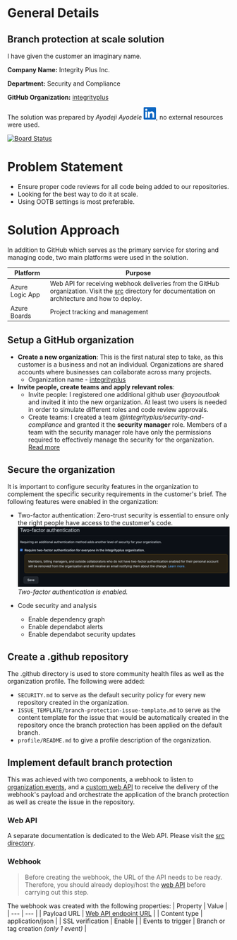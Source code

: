 # General Details
## Branch protection at scale solution
I have given the customer an imaginary name.

**Company Name:** Integrity Plus Inc.

**Department:** Security and Compliance

**GitHub Organization:** [integrityplus](https://github.com/integrityplus)


The solution was prepared by _Ayodeji Ayodele_ [![LinkedIn Profile](images/In-Blue-14@2x.png)](https://au.linkedin.com/in/ayodeji-ayodele), no external resources were used.

[![Board Status](https://dev.azure.com/ayotoday/90fb8fe1-1601-4c43-ac1b-11de1158286a/d2da950a-6a9d-41f4-aecc-3647caa4b755/_apis/work/boardbadge/12665d10-715f-482a-b8d8-d98dd6214fdd?columnOptions=1)](https://dev.azure.com/ayotoday/90fb8fe1-1601-4c43-ac1b-11de1158286a/_boards/board/t/d2da950a-6a9d-41f4-aecc-3647caa4b755/Microsoft.RequirementCategory/)

# Problem Statement
- Ensure proper code reviews for all code being added to our repositories.
- Looking for the best way to do it at scale.
- Using OOTB settings is most preferable.


# Solution Approach
In addition to GitHub which serves as the primary service for storing and managing code, two main platforms were used in the solution.

|  Platform       | Purpose |
| --------------- | ------- |
| Azure Logic App | Web API for receiving webhook deliveries from the GitHub organization. Visit the [src](src/readme.md) directory for documentation on architecture and how to deploy. |
| Azure Boards    | Project tracking and management  |

## Setup a GitHub organization

  - **Create a new organization**: This is the first natural step to take, as this customer is a business and not an individual. Organizations are shared accounts where businesses can collaborate across many projects. 
    - Organization name - [integrityplus](https://github.com/integrityplus)
  - **Invite people, create teams and apply relevant roles**: 
    - Invite people: I registered one additional github user _@ayooutlook_ and invited it into the new organization. At least two users is needed in order to simulate different roles and code review approvals.
    - Create teams: I created a team _@integrityplus/security-and-compliance_ and granted it the **security manager** role. Members of a team with the security manager role have only the permissions required to effectively manage the security for the organization. [Read more](https://docs.github.com/en/organizations/managing-peoples-access-to-your-organization-with-roles/managing-security-managers-in-your-organization)
  
## Secure the organization
It is important to configure security features in the organization to complement the specific security requirements in the customer's brief. The following features were enabled in the organization:

- Two-factor authentication: Zero-trust security is essential to ensure only the right people have access to the customer's code.
![Enable 2FA](images/require-2fa.png)
_Two-factor authentication is enabled._

- Code security and analysis
  - Enable dependency graph
  - Enable dependabot alerts
  - Enable dependabot security updates  
  
## Create a .github repository
The .github directory is used to store community health files as well as the organization profile. The following were added:
- `SECURITY.md` to serve as the default security policy for every new repository created in the organization.
- `ISSUE_TEMPLATE/branch-protection-issue-template.md` to serve as the content template for the issue that would be automatically created in the repository once the branch protection has been applied on the default branch.
- `profile/README.md` to give a profile description of the organization.


## Implement default branch protection
This was achieved with two components, a webhook to listen to [organization events](https://docs.github.com/en/developers/webhooks-and-events/webhooks/webhook-events-and-payloads), and a [custom web API](src/readme.md) to receive the delivery of the webhook's payload and orchestrate the application of the branch protection as well as create the issue in the repository.

### Web API

A separate documentation is dedicated to the Web API. Please visit the [src directory](./src/README.md).

### Webhook

> Before creating the webhook, the URL of the API needs to be ready. Therefore, you should already deploy/host the [web API](#web-api) before carrying out this step.

The webhook was created with the following properties:
| Property | Value |
| --- | --- |
| Payload URL | [Web API endpoint URL](https://prod-25.australiasoutheast.logic.azure.com:443/workflows/91ac34239e004414aaa5d6e0165ff4b2/triggers/manual/paths/invoke?api-version=2016-10-01&sp=%2Ftriggers%2Fmanual%2Frun&sv=1.0&sig=VKMrn4L8wdN3C4mvi1WreDRm2O7R19MAH6wrmzpEOUk) |
| Content type | application/json |
| SSL verification | Enable |
| Events to trigger | Branch or tag creation _(only 1 event)_ |

